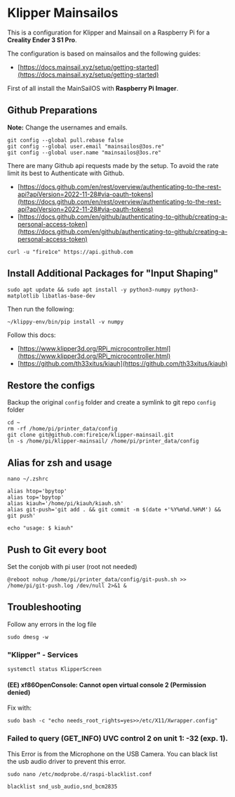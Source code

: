 # Klipper Mainsailos

This is a configuration for Klipper and Mainsail on a Raspberry Pi for a **Creality Ender 3 S1 Pro**.

The configuration is based on mainsailos and the following guides:

- [https://docs.mainsail.xyz/setup/getting-started](https://docs.mainsail.xyz/setup/getting-started)

First of all install the MainSailOS with **Raspberry Pi Imager**.

## Github Preparations

**Note:** Change the usernames and emails.

```shell
git config --global pull.rebase false
git config --global user.email "mainsailos@3os.re"
git config --global user.name "mainsailos@3os.re"
```

There are many Github api requests made by the setup. To avoid the rate limit its best to Authenticate with Github.


- [https://docs.github.com/en/rest/overview/authenticating-to-the-rest-api?apiVersion=2022-11-28#via-oauth-tokens](https://docs.github.com/en/rest/overview/authenticating-to-the-rest-api?apiVersion=2022-11-28#via-oauth-tokens)
- [https://docs.github.com/en/github/authenticating-to-github/creating-a-personal-access-token](https://docs.github.com/en/github/authenticating-to-github/creating-a-personal-access-token)

```shell
curl -u "fire1ce" https://api.github.com
```

## Install Additional Packages for "Input Shaping"

```shell
sudo apt update && sudo apt install -y python3-numpy python3-matplotlib libatlas-base-dev
```

Then run the following:

```shell
~/klippy-env/bin/pip install -v numpy
```

Follow this docs:

- [https://www.klipper3d.org/RPi_microcontroller.html](https://www.klipper3d.org/RPi_microcontroller.html)
- [https://github.com/th33xitus/kiauh](https://github.com/th33xitus/kiauh)

## Restore the configs

Backup the original `config` folder and create a symlink to git repo `config` folder

```shell
cd ~
rm -rf /home/pi/printer_data/config
git clone git@github.com:fire1ce/klipper-mainsail.git
ln -s /home/pi/klipper-mainsail/ /home/pi/printer_data/config
```

## Alias for zsh and usage

```shell
nano ~/.zshrc
```

```shell
alias htop='bpytop'
alias top='bpytop'
alias kiauh='/home/pi/kiauh/kiauh.sh'
alias git-push='git add . && git commit -m $(date +'%Y%m%d.%H%M') && git push'
```

```shell
echo "usage: $ kiauh"
```

## Push to Git every boot

Set the conjob with pi user (root not needed)

```shell
@reboot nohup /home/pi/printer_data/config/git-push.sh >> /home/pi/git-push.log /dev/null 2>&1 &
```

## Troubleshooting

Follow any errors in the log file

```shell
sudo dmesg -w
```

### "Klipper" - Services

```shell
systemctl status KlipperScreen
```

#### (EE) xf86OpenConsole: Cannot open virtual console 2 (Permission denied)

Fix with:

```shell
sudo bash -c "echo needs_root_rights=yes>>/etc/X11/Xwrapper.config"
```

### Failed to query (GET_INFO) UVC control 2 on unit 1: -32 (exp. 1).

This Error is from the Microphone on the USB Camera.
You can black list the usb audio driver to prevent this error.

```shell
sudo nano /etc/modprobe.d/raspi-blacklist.conf
```

```shell
blacklist snd_usb_audio,snd_bcm2835
```
